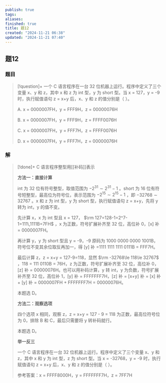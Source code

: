 ```yaml
---
publish: true
tags: 
aliases: 
finished: true
title: 题12
created: "2024-11-21 06:38"
updated: "2024-11-21 07:40"
---
```

## 题12
### 题目
> [!question]+
> 一个 C 语言程序在一台 32 位机器上运行。程序中定义了三个变量 x、y 和 z，其中 x 和 z 为 int 型，y 为 short 型。当 x = 127，y = -9 时，执行赋值语句 z = x+y 后，x、y 和 z 的值分别是（ ）。
> 
> A. x = 0000007FH，y = FFF9H，z = 00000076H
> 
> B. x = 0000007FH，y = FFF9H，z = FFFF0076H
> 
> C. x = 0000007FH，y = FFF7H，z = FFFF0076H
> 
> D. x = 0000007FH，y = FFF7H，z = 00000076H
### 解
> [!done]+
> C 语言程序整型用[[补码]]表示
> 
> **方法一：直接计算**
> 
> int 为 32 位有符号整型，取值范围为 $-2^{31} \sim 2^{31}-1$ 。short 为 16 位有符号短整型，最高位为符号位，表示范围为 $-2^{15} \sim 2^{15}-1$ ，即 $-32768 \sim 32767$ 。x 和 z 为 int 型，y 为 short 型，执行赋值语句 z = x+y，先将 y 转为 int，y 的值不变。
> 
> 先计算 x，x 为 int 型且 x = 127， $\rm 127=128-1=2^7-1=111\,1111B=7FH$ ，x 为正数，符号扩展补齐至 32 位，高位补 0，[x] 补 = 0000007FH。
> 
> 再计算 y，y 为 short 型且 y = -9，-9 原码为 1000 0000 0000 1001B，符号位不变其余位取反再加一，得 [y] 补 =1111 1111 1111 0111B = FFF7H。
> 
> 最后计算 z，z = x+y = 127-9=118，显然 $\rm -32768\le 118\le 32767$ ，118 = 111 0110B = 76H，z 为正数，符号扩展补齐至 32 位，高位补 0，[z] 补 = 00000076H。也可以用补码计算，y 转 int，y 为负数，符号扩展补齐至 32 位，高位补 1，[y] 补 = FFFFFFF7H，[z] 补 = [x+y] 补 = [x] 补 + [y] 补 = 0000007FH + FFFFFFF7H = 00000076H。
> 
> 本题选 D。
> 
> **方法二：观察选项**
> 
> 四个选项 x 相同，观察 z，z = x+y = 127 - 9 = 118 为正数，最高位符号位为 0，排除 B 和 C，最后只需要将 y 转补码就行。
> 
> 本题选 D。
> 
> **举一反三**
> 
> 一个 C 语言程序在一台 32 位机器上运行。程序中定义了三个变量 x、y 和 z，其中 x 和 y 为 int 型，z 为 short 型。当 x = -32768，y = -9 时，执行赋值语句 z = x+y 后，x、y 和 z 的值分别是（ ）。
> 
> 参考答案：x = FFFF8000H，y = FFFFFFF7H，z = 7FF7H